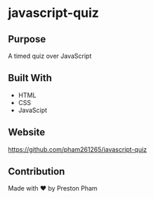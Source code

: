 # javascript-quiz

## Purpose
A timed quiz over JavaScript

## Built With
* HTML
* CSS
* JavaScipt

## Website
https://github.com/pham261265/javascript-quiz

## Contribution
Made with ❤️ by Preston Pham


